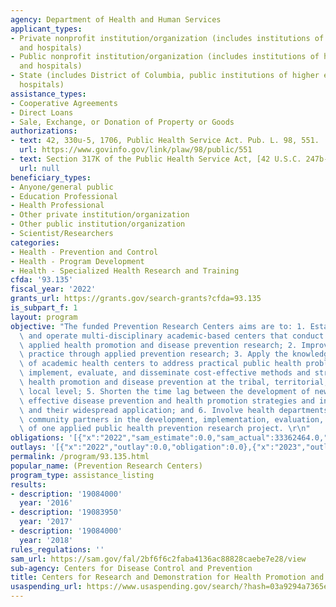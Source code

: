 ```yaml
---
agency: Department of Health and Human Services
applicant_types:
- Private nonprofit institution/organization (includes institutions of higher education
  and hospitals)
- Public nonprofit institution/organization (includes institutions of higher education
  and hospitals)
- State (includes District of Columbia, public institutions of higher education and
  hospitals)
assistance_types:
- Cooperative Agreements
- Direct Loans
- Sale, Exchange, or Donation of Property or Goods
authorizations:
- text: 42, 330u-5, 1706, Public Health Service Act. Pub. L. 98, 551.
  url: https://www.govinfo.gov/link/plaw/98/public/551
- text: Section 317K of the Public Health Service Act, [42 U.S.C. 247b-12], as amended.
  url: null
beneficiary_types:
- Anyone/general public
- Education Professional
- Health Professional
- Other private institution/organization
- Other public institution/organization
- Scientist/Researchers
categories:
- Health - Prevention and Control
- Health - Program Development
- Health - Specialized Health Research and Training
cfda: '93.135'
fiscal_year: '2022'
grants_url: https://grants.gov/search-grants?cfda=93.135
is_subpart_f: 1
layout: program
objective: "The funded Prevention Research Centers aims are to: 1. Establish, maintain,\
  \ and operate multi-disciplinary academic-based centers that conduct high-quality\
  \ applied health promotion and disease prevention research; 2. Improve public health\
  \ practice through applied prevention research; 3. Apply the knowledge and expertise\
  \ of academic health centers to address practical public health problems; 4. Design,\
  \ implement, evaluate, and disseminate cost-effective methods and strategies for\
  \ health promotion and disease prevention at the tribal, territorial, state, or\
  \ local level; 5. Shorten the time lag between the development of new and proven\
  \ effective disease prevention and health promotion strategies and interventions\
  \ and their widespread application; and 6. Involve health departments and other\
  \ community partners in the development, implementation, evaluation, and dissemination\
  \ of one applied public health prevention research project. \r\n"
obligations: '[{"x":"2022","sam_estimate":0.0,"sam_actual":33362464.0,"usa_spending_actual":33326229.16},{"x":"2023","sam_estimate":30549444.0,"sam_actual":0.0,"usa_spending_actual":33851899.58},{"x":"2024","sam_estimate":35000000.0,"sam_actual":0.0,"usa_spending_actual":31656962.0}]'
outlays: '[{"x":"2022","outlay":0.0,"obligation":0.0},{"x":"2023","outlay":2693015.52,"obligation":6000000.0},{"x":"2024","outlay":0.0,"obligation":28656962.0}]'
permalink: /program/93.135.html
popular_name: (Prevention Research Centers)
program_type: assistance_listing
results:
- description: '19084000'
  year: '2016'
- description: '19083950'
  year: '2017'
- description: '19084000'
  year: '2018'
rules_regulations: ''
sam_url: https://sam.gov/fal/2bf6f6c2faba4136ac88828caebe7e28/view
sub-agency: Centers for Disease Control and Prevention
title: Centers for Research and Demonstration for Health Promotion and Disease Prevention
usaspending_url: https://www.usaspending.gov/search/?hash=03a9294a7365e9aa7c218996fd30fc40
---
```

